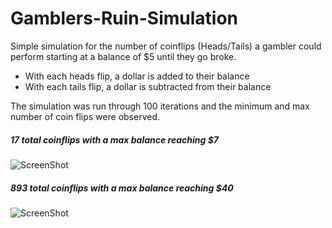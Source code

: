 # Gamblers-Ruin-Simulation

Simple simulation for the number of coinflips (Heads/Tails) a gambler could perform starting at a balance of $5 until they go broke. 
- With each heads flip, a dollar is added to their balance
- With each tails flip, a dollar is subtracted from their balance

The simulation was run through 100 iterations and the minimum and max number of coin flips were observed.

##### 17 total coinflips with a max balance reaching $7
![ScreenShot](https://github.com/Drev917/coinflip-gamblers-ruin/blob/master/Dist1.JPG)

##### 893 total coinflips with a max balance reaching $40 

![ScreenShot](https://github.com/Drev917/coinflip-gamblers-ruin/blob/master/Dist%202.JPG)
